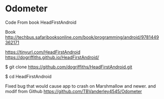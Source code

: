# Odometer
Code From book HeadFirstAndroid

Book
http://techbus.safaribooksonline.com/book/programming/android/9781449362171


https://tinyurl.com/HeadFirstAndroid
https://dogriffiths.github.io/HeadFirstAndroid/

$ git clone https://github.com/dogriffiths/HeadFirstAndroid.git

$ cd HeadFirstAndroid


Fixed bug that would cause app to crash on Marshmallow and newer.
and modif from Github https://github.com/TBVanderley4545/Odometer  

